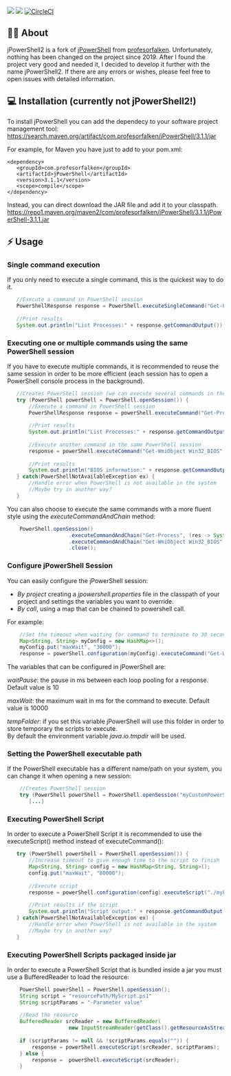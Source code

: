
![](https://img.shields.io/maven-central/v/com.profesorfalken/jPowerShell.svg)  ![](https://img.shields.io/github/license/profesorfalken/jPowerShell.svg)  [![CircleCI](https://circleci.com/gh/AutoComplete1/jPowerShell2/tree/master.svg?style=shield)](https://circleci.com/gh/AutoComplete1/jPowerShell2/tree/master)

## 🧑‍🏫 About

jPowerShell2 is a fork of [jPowerShell](https://github.com/profesorfalken/jPowerShell) from [profesorfalken](https://github.com/profesorfalken). Unfortunately, nothing has been changed on the project since 2019. After I found the project very good and needed it, I decided to develop it further with the name jPowerShell2. If there are any errors or wishes, please feel free to open issues with detailed information.

## 💻 Installation  (currently not jPowerShell2!)

To install jPowerShell you can add the dependecy to your software project management tool: https://search.maven.org/artifact/com.profesorfalken/jPowerShell/3.1.1/jar

For example, for Maven you have just to add to your pom.xml:
 ```
<dependency> 
    <groupId>com.profesorfalken</groupId>
    <artifactId>jPowerShell</artifactId>
    <version>3.1.1</version>
    <scope>compile</scope>
</dependency> 
``` 

Instead, you can direct download the JAR file and add it to your classpath.   
https://repo1.maven.org/maven2/com/profesorfalken/jPowerShell/3.1.1/jPowerShell-3.1.1.jar

## ⚡️ Usage

### Single command execution

If you only need to execute a single command, this is the quickest way to do it.

```java  
   //Execute a command in PowerShell session  
   PowerShellResponse response = PowerShell.executeSingleCommand("Get-Process");  
  
   //Print results  
   System.out.println("List Processes:" + response.getCommandOutput());  
```  

### Executing one or multiple commands using the same PowerShell session

If you have to execute multiple commands, it is recommended to reuse the same session in order to be more efficient (each session has to open a PowerShell console process in the background).

```java  
   //Creates PowerShell session (we can execute several commands in the same session)  
   try (PowerShell powerShell = PowerShell.openSession()) {  
       //Execute a command in PowerShell session  
       PowerShellResponse response = powerShell.executeCommand("Get-Process");  
  
       //Print results  
       System.out.println("List Processes:" + response.getCommandOutput());  
  
       //Execute another command in the same PowerShell session  
       response = powerShell.executeCommand("Get-WmiObject Win32_BIOS");  
  
       //Print results  
       System.out.println("BIOS information:" + response.getCommandOutput());  
   } catch(PowerShellNotAvailableException ex) {  
       //Handle error when PowerShell is not available in the system  
       //Maybe try in another way?  
   }  
```  

You can also choose to execute the same commands with a more fluent style using the _executeCommandAndChain_ method:

```java  
    PowerShell.openSession()  
                    .executeCommandAndChain("Get-Process", (res -> System.out.println("List Processes:" + res.getCommandOutput())))  
                    .executeCommandAndChain("Get-WmiObject Win32_BIOS", (res -> System.out.println("BIOS information:" + res.getCommandOutput())))  
                    .close();  
```  

### Configure jPowerShell Session

You can easily configure the jPowerShell session:

* *By project* creating a _jpowershell.properties_ file in the classpath of your project and settings the variables you want to override.
* *By call*, using a map that can be chained to powershell call.

For example:

```java  
    //Set the timeout when waiting for command to terminate to 30 seconds instead of 10 (default value)  
    Map<String, String> myConfig = new HashMap<>();  
    myConfig.put("maxWait", "30000");  
    response = powerShell.configuration(myConfig).executeCommand("Get-WmiObject Win32_BIOS");  
```  

The variables that can be configured in jPowerShell are:

*waitPause*: the pause in ms between each loop pooling for a response. Default value is 10

*maxWait*: the maximum wait in ms for the command to execute. Default value is 10000

*tempFolder*: if you set this variable jPowerShell will use this folder in order to store temporary the scripts to execute.  
By default the environment variable _java.io.tmpdir_ will be used.

### Setting the PowerShell executable path

If the PowerShell executable has a different name/path on your system, you can change it when opening a new session:

```java  
    //Creates PowerShell session  
    try (PowerShell powerShell = PowerShell.openSession("myCustomPowerShellExecutable.exe")) {  
       [...]  
```  

### Executing PowerShell Script

In order to execute a PowerShell Script it is recommended to use the executeScript() method instead of executeCommand():

```java  
   try (PowerShell powerShell = PowerShell.openSession()) {         
       //Increase timeout to give enough time to the script to finish  
       Map<String, String> config = new HashMap<String, String>();  
       config.put("maxWait", "80000");  
         
       //Execute script  
       response = powerShell.configuration(config).executeScript("./myPath/MyScript.ps1");  
         
       //Print results if the script  
       System.out.println("Script output:" + response.getCommandOutput());  
   } catch(PowerShellNotAvailableException ex) {  
       //Handle error when PowerShell is not available in the system  
       //Maybe try in another way?  
   }  
```  

### Executing PowerShell Scripts packaged inside jar

In order to execute a PowerShell Script that is bundled inside a jar you must use a BufferedReader to load the resource:

```java  
    PowerShell powerShell = PowerShell.openSession();  
    String script = "resourcePath/MyScript.ps1"  
    String scriptParams = "-Parameter value"  
  
    //Read the resource  
    BufferedReader srcReader = new BufferedReader(  
                    new InputStreamReader(getClass().getResourceAsStream(script)));  
  
    if (scriptParams != null && !scriptParams.equals("")) {  
        response = powerShell.executeScript(srcReader, scriptParams);  
    } else {  
        response =  powerShell.executeScript(srcReader);  
    }  
```